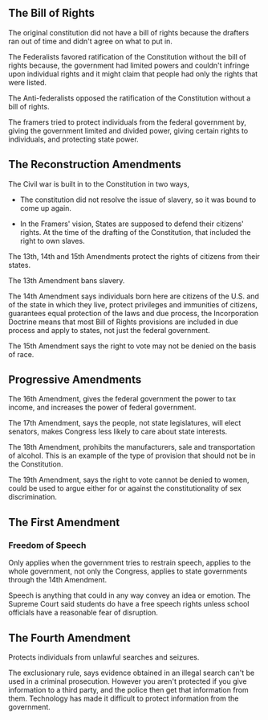 ## The Bill of Rights

The original constitution did not have a bill of rights because the
drafters ran out of time and didn't agree on what to put in.

The Federalists favored ratification of the Constitution without the
bill of rights because, the government had limited powers and couldn't
infringe upon individual rights and it might claim that people had
only the rights that were listed.

The Anti-federalists opposed the ratification of the Constitution
without a bill of rights.

The framers tried to protect individuals from the federal government
by, giving the government limited and divided power, giving certain
rights to individuals, and protecting state power.

## The Reconstruction Amendments

The Civil war is built in to the Constitution in two ways,

* The constitution did not resolve the issue of slavery, so it was
  bound to come up again.

* In the Framers' vision, States are supposed to defend their
  citizens' rights. At the time of the drafting of the Constitution,
  that included the right to own slaves.

The 13th, 14th and 15th Amendments protect the rights of citizens from
their states.

The 13th Amendment bans slavery.

The 14th Amendment says individuals born here are citizens of the
U.S. and of the state in which they live, protect privileges and
immunities of citizens, guarantees equal protection of the laws and
due process, the Incorporation Doctrine means that most Bill of Rights
provisions are included in due process and apply to states, not just
the federal government.

The 15th Amendment says the right to vote may not be denied on the
basis of race.

## Progressive Amendments

The 16th Amendment, gives the federal government the power to tax
income, and increases the power of federal government.

The 17th Amendment, says the people, not state legislatures, will
elect senators, makes Congress less likely to care about state
interests.

The 18th Amendment, prohibits the manufacturers, sale and
transportation of alcohol. This is an example of the type of provision
that should not be in the Constitution.

The 19th Amendment, says the right to vote cannot be denied to women,
could be used to argue either for or against the constitutionality of
sex discrimination.

## The First Amendment

### Freedom of Speech

Only applies when the government tries to restrain speech, applies to
the whole government, not only the Congress, applies to state
governments through the 14th Amendment.

Speech is anything that could in any way convey an idea or emotion.
The Supreme Court said students do have a free speech rights unless
school officials have a reasonable fear of disruption.


## The Fourth Amendment

Protects individuals from unlawful searches and seizures.

The exclusionary rule, says evidence obtained in an illegal search
can't be used in a criminal prosecution. However you aren't protected
if you give information to a third party, and the police then get that
information from them. Technology has made it difficult to protect
information from the government.
